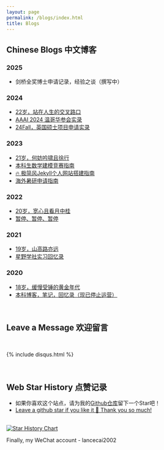 ```yaml
---
layout: page
permalink: /blogs/index.html
title: Blogs
---
```


## Chinese Blogs 中文博客

### 2025

- 剑桥全奖博士申请记录，经验之谈（撰写中）

### 2024

- [22岁，站在人生的交叉路口](https://mista32.github.io/blogs/22yrs)
- [AAAI 2024 温哥华参会实录](https://mista32.github.io/blogs/aaai-24/)
- [24Fall，英国硕士项目申请实录](https://mista32.github.io/blogs/24fall/)

### 2023

- [21岁，何妨吟啸且徐行](https://mista32.github.io/blogs/21yrs)<br>
- [本科生数学建模竞赛指南](https://mista32.github.io/blogs/team2023)<br>
- [🔥 极简风Jekyll个人网站搭建指南](https://mista32.github.io/blogs/web)<br>
- [海外暑研申请指南](https://mista32.github.io/blogs/summer-res)<br>

### 2022

- [20岁，宽心且看月中桂](https://mista32.github.io/blogs/20yrs)<br>
- [暂停、暂停、暂停](https://mista32.github.io/blogs/stop/)

### 2021

- [19岁，山高路亦远](https://mista32.github.io/blogs/19yrs)<br>
- [星野学社实习回忆录](https://mista32.github.io/blogs/star)

### 2020

- [18岁，缓慢受锤的黄金年代](https://mista32.github.io/blogs/18yrs)<br>
- [本科博客，笔记，回忆录（现已停止运营）](https://mieclance.club/)

<br>

## Leave a Message 欢迎留言

<br>

{% include disqus.html %} 

<br>

## Web Star History 点赞记录

- 如果你喜欢这个站点，请为我的[Github仓库](https://github.com/GuangLun2000/GuangLun2000.github.io)留下一个Star吧！
- [Leave a github star if you like it 🥰 Thank you so much!](https://github.com/GuangLun2000/GuangLun2000.github.io) 

<br>[![Star History Chart](https://api.star-history.com/svg?repos=GuangLun2000/GuangLun2000.github.io&type=Date)](https://star-history.com/#GuangLun2000/GuangLun2000.github.io&Date)

Finally, my WeChat account - lancecai2002

<br>

